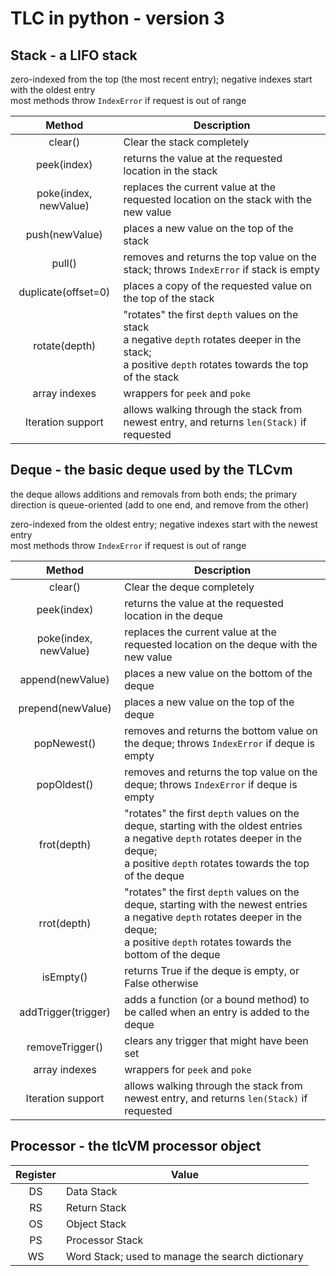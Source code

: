 # TLC in python - version 3 #
## Stack - a LIFO stack ##

zero-indexed from the top (the most recent entry); negative indexes start with the oldest entry
<br />most methods throw `IndexError` if request is out of range

|Method|Description|
|:-:|-|
|clear()|Clear the stack completely|
|peek(index)| returns the value at the requested location in the stack|
|poke(index, newValue)|replaces the current value at the requested location on the stack with the new value|
|push(newValue)|places a new value on the top of the stack|
|pull()|removes and returns the top value on the stack; throws `IndexError` if stack is empty|
|duplicate(offset=0)|places a copy of the requested value on the top of the stack|
|rotate(depth)|"rotates" the first `depth` values on the stack<br />a negative `depth` rotates deeper in the stack;<br/>a positive `depth` rotates towards the top of the stack|
|array indexes|wrappers for `peek` and `poke`|
|Iteration support|allows walking through the stack from newest entry, and returns `len(Stack)` if requested|

## Deque - the basic deque used by the TLCvm ##

the deque allows additions and removals from both ends; the primary direction is queue-oriented (add to one end, and remove from the other)

zero-indexed from the oldest entry; negative indexes start with the newest entry
<br />most methods throw `IndexError` if request is out of range

|Method|Description|
|:-:|-|
|clear()|Clear the deque completely|
|peek(index)| returns the value at the requested location in the deque|
|poke(index, newValue)|replaces the current value at the requested location on the deque with the new value|
|append(newValue)|places a new value on the bottom of the deque|
|prepend(newValue)|places a new value on the top of the deque|
|popNewest()|removes and returns the bottom value on the deque; throws `IndexError` if deque is empty|
|popOldest()|removes and returns the top value on the deque; throws `IndexError` if deque is empty|
|frot(depth)|"rotates" the first `depth` values on the deque, starting with the oldest entries<br />a negative `depth` rotates deeper in the deque;<br/>a positive `depth` rotates towards the top of the deque|
|rrot(depth)|"rotates" the first `depth` values on the deque, starting with the newest entries<br />a negative `depth` rotates deeper in the deque;<br/>a positive `depth` rotates towards the bottom of the deque|
|isEmpty()|returns True if the deque is empty, or False otherwise|
|addTrigger(trigger)|adds a function (or a bound method) to be called when an entry is added to the deque|
|removeTrigger()|clears any trigger that might have been set|
|array indexes|wrappers for `peek` and `poke`|
|Iteration support|allows walking through the stack from newest entry, and returns `len(Stack)` if requested|


## Processor - the tlcVM processor object ##
|Register|Value|
|:-:|-|
|DS|Data Stack|
|RS|Return Stack|
|OS|Object Stack|
|PS|Processor Stack|
|WS|Word Stack; used to manage the search dictionary|
